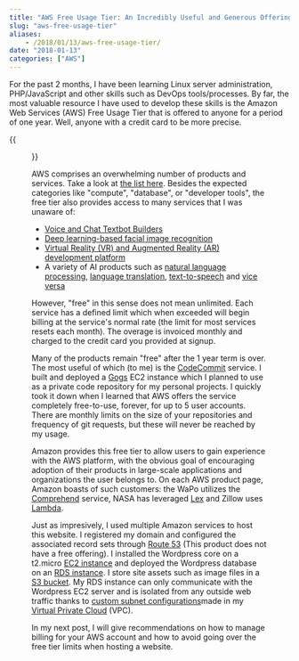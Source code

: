 ```yaml
---
title: "AWS Free Usage Tier: An Incredibly Useful and Generous Offering"
slug: "aws-free-usage-tier"
aliases:
    - /2018/01/13/aws-free-usage-tier/
date: "2018-01-13"
categories: ["AWS"]
---
```


For the past 2 months, I have been learning Linux server administration, PHP/JavaScript and other skills such as DevOps tools/processes. By far, the most valuable resource I have used to develop these skills is the Amazon Web Services (AWS) Free Usage Tier that is offered to anyone for a period of one year. Well, anyone with a credit card to be more precise.

{{<figure src="https://s3-us-west-1.amazonaws.com/alunapublic/compare_cloud_costs/aws_product_categories.jpeg" width="700" link="https://aws.amazon.com/free/" alt="AWS Product Categories" caption="Figure 1: List of AWS product categories, vast and varied">}}

AWS comprises an overwhelming number of products and services. Take a look at [the list here](https://aws.amazon.com/free/). Besides the expected categories like "compute", "database", or "developer tools", the free tier also provides access to many services that I was unaware of:

* [Voice and Chat Textbot Builders](https://aws.amazon.com/lex/?ft=n)
* [Deep learning-based facial image recognition](https://aws.amazon.com/rekognition/?ft=n)
* [Virtual Reality (VR) and Augmented Reality (AR) development platform](https://aws.amazon.com/sumerian/?ft=n)
* A variety of AI products such as [natural language processing](https://aws.amazon.com/comprehend/?ft=n), [language translation](https://aws.amazon.com/translate/?ft=n), [text-to-speech](https://aws.amazon.com/polly/?ft=n) and [vice versa](https://aws.amazon.com/transcribe/?ft=n)

However, &#34;free&#34; in this sense does not mean unlimited. Each service has a defined limit which when exceeded will begin billing at the service&#39;s normal rate (the limit for most services resets each month). The overage is invoiced monthly and charged to the credit card you provided at signup.

Many of the products remain &#34;free&#34; after the 1 year term is over. The most useful of which (to me) is the [CodeCommit](https://aws.amazon.com/codecommit/) service. I built and deployed a [Gogs](https://gogs.io) EC2 instance which I planned to use as a private code repository for my personal projects. I quickly took it down when I learned that AWS offers the service completely free-to-use, forever, for up to 5 user accounts. There are monthly limits on the size of your repositories and frequency of git requests, but these will never be reached by my usage.

Amazon provides this free tier to allow users to gain experience with the AWS platform, with the obvious goal of encouraging adoption of their products in large-scale applications and organizations the user belongs to. On each AWS product page, Amazon boasts of such customers: the WaPo utilizes the [Comprehend](https://aws.amazon.com/comprehend/customers/) service, NASA has leveraged [Lex](https://aws.amazon.com/lex/?ft=n) and Zillow uses [Lambda](https://aws.amazon.com/lex/?ft=n).

Just as impresively, I used multiple Amazon services to host this website. I registered my domain and configured the associated record sets through [Route 53](https://aws.amazon.com/route53/) (This product does not have a free offering). I installed the Wordpress core on a t2.micro [EC2 instance](https://aws.amazon.com/ec2/) and deployed the Wordpress database on an [RDS instance](https://aws.amazon.com/rds/). I store site assets such as image files in a [S3 bucket](https://aws.amazon.com/s3/). My RDS instance can only communicate with the Wordpress EC2 server and is isolated from any outside web traffic thanks to [custom subnet configurations](https://docs.aws.amazon.com/AmazonRDS/latest/UserGuide/CHAP_Tutorials.WebServerDB.CreateVPC.html)made in my [Virtual Private Cloud](https://aws.amazon.com/vpc/) (VPC).

In my next post, I will give recommendations on how to manage billing for your AWS account and how to avoid going over the free tier limits when hosting a website.
